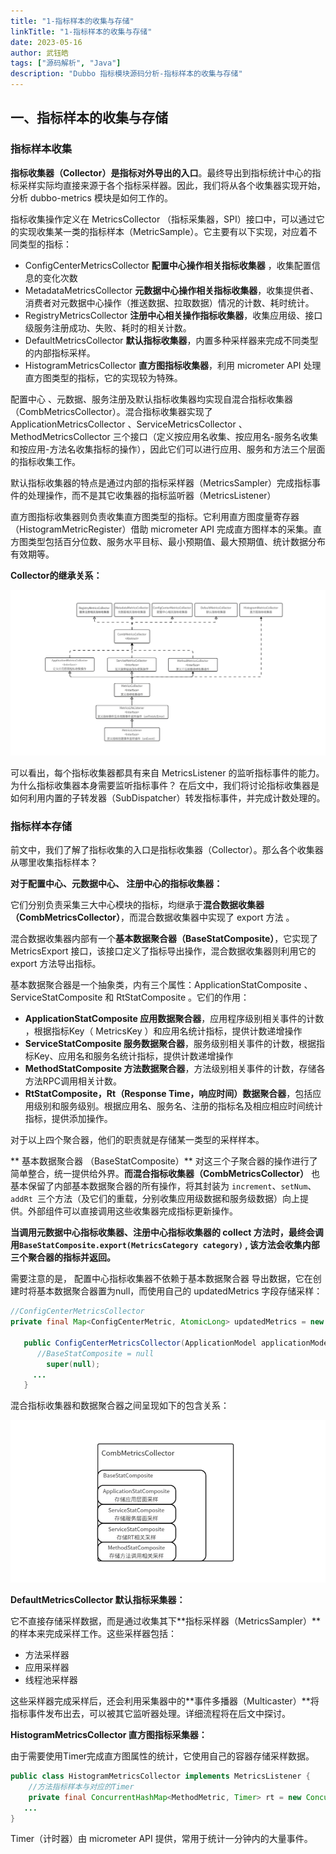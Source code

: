 ```yaml
---
title: "1-指标样本的收集与存储"
linkTitle: "1-指标样本的收集与存储"
date: 2023-05-16
author: 武钰皓
tags: ["源码解析", "Java"]
description: "Dubbo 指标模块源码分析-指标样本的收集与存储"
---
```


## 一、指标样本的收集与存储



### 指标样本收集

**指标收集器（Collector）是指标对外导出的入口**。最终导出到指标统计中心的指标采样实际均直接来源于各个指标采样器。因此，我们将从各个收集器实现开始，分析 dubbo-metrics 模块是如何工作的。

指标收集操作定义在 MetricsCollector （指标采集器，SPI）接口中，可以通过它的实现收集某一类的指标样本（MetricSample）。它主要有以下实现，对应着不同类型的指标：

* ConfigCenterMetricsCollector **配置中心操作相关指标收集器** ，收集配置信息的变化次数
* MetadataMetricsCollector **元数据中心操作相关指标收集器**，收集提供者、消费者对元数据中心操作（推送数据、拉取数据）情况的计数、耗时统计。
* RegistryMetricsCollector **注册中心相关操作指标收集器**，收集应用级、接口级服务注册成功、失败、耗时的相关计数。
* DefaultMetricsCollector **默认指标收集器**，内置多种采样器来完成不同类型的内部指标采样。
* HistogramMetricsCollector **直方图指标收集器**，利用 micrometer API 处理直方图类型的指标，它的实现较为特殊。

配置中心 、元数据、服务注册及默认指标收集器均实现自混合指标收集器（CombMetricsCollector）。混合指标收集器实现了 ApplicationMetricsCollector 、ServiceMetricsCollector 、MethodMetricsCollector 三个接口（定义按应用名收集、按应用名-服务名收集和按应用-方法名收集指标的操作），因此它们可以进行应用、服务和方法三个层面的指标收集工作。

默认指标收集器的特点是通过内部的指标采样器（MetricsSampler）完成指标事件的处理操作，而不是其它收集器的指标监听器（MetricsListener）

直方图指标收集器则负责收集直方图类型的指标。它利用直方图度量寄存器（HistogramMetricRegister）借助 micrometer API 完成直方图样本的采集。直方图类型包括百分位数、服务水平目标、最小预期值、最大预期值、统计数据分布有效期等。



**Collector的继承关系：**

![collectors](/imgs/blog/metrics-source-blog/collectors.png)

可以看出，每个指标收集器都具有来自 MetricsListener  的监听指标事件的能力。为什么指标收集器本身需要监听指标事件？ 在后文中，我们将讨论指标收集器是如何利用内置的子转发器（SubDispatcher）转发指标事件，并完成计数处理的。



### 指标样本存储

前文中，我们了解了指标收集的入口是指标收集器（Collector）。那么各个收集器从哪里收集指标样本？

**对于配置中心、元数据中心、 注册中心的指标收集器：**

它们分别负责采集三大中心模块的指标，均继承于**混合数据收集器（CombMetricsCollector）**，而混合数据收集器中实现了 export 方法 。

混合数据收集器内部有一个**基本数据聚合器（BaseStatComposite）**，它实现了 MetricsExport 接口，该接口定义了指标导出操作，混合数据收集器则利用它的 export 方法导出指标。

基本数据聚合器是一个抽象类，内有三个属性：ApplicationStatComposite 、ServiceStatComposite 和 RtStatComposite 。它们的作用：

* **ApplicationStatComposite 应用数据聚合器**，应用程序级别相关事件的计数 ，根据指标Key（ MetricsKey ）和应用名统计指标，提供计数递增操作
* **ServiceStatComposite 服务数据聚合器**，服务级别相关事件的计数，根据指标Key、应用名和服务名统计指标，提供计数递增操作
* **MethodStatComposite 方法数据聚合器**，方法级别相关事件的计数，存储各方法RPC调用相关计数。
* **RtStatComposite，Rt（Response Time，响应时间）数据聚合器**，包括应用级别和服务级别。根据应用名、服务名、注册的指标名及相应相应时间统计指标，提供添加操作。

对于以上四个聚合器，他们的职责就是存储某一类型的采样样本。


** 基本数据聚合器 （BaseStatComposite）** 对这三个子聚合器的操作进行了简单整合，统一提供给外界。**而混合指标收集器（CombMetricsCollector）** 也基本保留了内部基本数据聚合器的所有操作，将其封装为 `increment`、`setNum`、`addRt `三个方法（及它们的重载，分别收集应用级数据和服务级数据）向上提供。外部组件可以直接调用这些收集器完成指标更新操作。

**当调用元数据中心指标收集器、注册中心指标收集器的 collect 方法时，最终会调用`BaseStatComposite.export(MetricsCategory category)` , 该方法会收集内部三个聚合器的指标并返回。**

需要注意的是， 配置中心指标收集器不依赖于基本数据聚合器 导出数据，它在创建时将基本数据聚合器置为null，而使用自己的 updatedMetrics 字段存储采样：

```java
//ConfigCenterMetricsCollector
private final Map<ConfigCenterMetric, AtomicLong> updatedMetrics = new ConcurrentHashMap<>(); 

   public ConfigCenterMetricsCollector(ApplicationModel applicationModel) {
      //BaseStatComposite = null
        super(null);
     ...
   }
```

混合指标收集器和数据聚合器之间呈现如下的包含关系：

![composite-struct](/imgs/blog/metrics-source-blog/composite-struct.png)

**DefaultMetricsCollector 默认指标采集器：**

它不直接存储采样数据，而是通过收集其下**指标采样器（MetricsSampler）**的样本来完成采样工作。这些采样器包括：

* 方法采样器
* 应用采样器
* 线程池采样器

这些采样器完成采样后，还会利用采集器中的**事件多播器（Multicaster）**将指标事件发布出去，可以被其它监听器处理。详细流程将在后文中探讨。


**HistogramMetricsCollector 直方图指标采集器：**

由于需要使用Timer完成直方图属性的统计，它使用自己的容器存储采样数据。

```java
public class HistogramMetricsCollector implements MetricsListener {
    //方法指标样本与对应的Timer
    private final ConcurrentHashMap<MethodMetric, Timer> rt = new ConcurrentHashMap();
   ...
}
```

Timer（计时器）由 micrometer API 提供，常用于统计一分钟内的大量事件。
